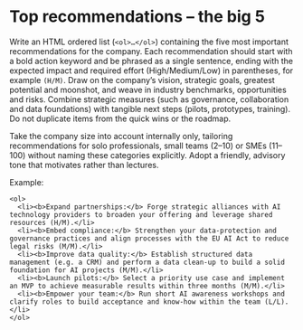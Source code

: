 # Top recommendations – the big 5

Write an HTML ordered list (`<ol>…</ol>`) containing the five most important recommendations for the company. Each recommendation should start with a bold action keyword and be phrased as a single sentence, ending with the expected impact and required effort (High/Medium/Low) in parentheses, for example `(H/M)`. Draw on the company’s vision, strategic goals, greatest potential and moonshot, and weave in industry benchmarks, opportunities and risks. Combine strategic measures (such as governance, collaboration and data foundations) with tangible next steps (pilots, prototypes, training). Do not duplicate items from the quick wins or the roadmap.

Take the company size into account internally only, tailoring recommendations for solo professionals, small teams (2–10) or SMEs (11–100) without naming these categories explicitly. Adopt a friendly, advisory tone that motivates rather than lectures.

Example:

```
<ol>
  <li><b>Expand partnerships:</b> Forge strategic alliances with AI technology providers to broaden your offering and leverage shared resources (H/M).</li>
  <li><b>Embed compliance:</b> Strengthen your data‑protection and governance practices and align processes with the EU AI Act to reduce legal risks (M/M).</li>
  <li><b>Improve data quality:</b> Establish structured data management (e.g. a CRM) and perform a data clean‑up to build a solid foundation for AI projects (M/M).</li>
  <li><b>Launch pilots:</b> Select a priority use case and implement an MVP to achieve measurable results within three months (M/M).</li>
  <li><b>Empower your team:</b> Run short AI awareness workshops and clarify roles to build acceptance and know‑how within the team (L/L).</li>
</ol>
```